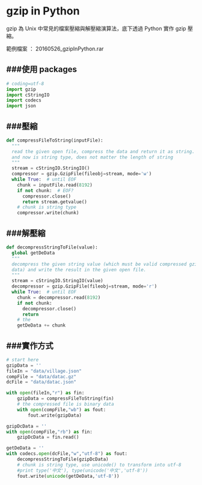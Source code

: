 # gzip in Python

<script type="text/javascript" src="gitbook/app.js"></script>
<script type="text/javascript" src="js/general.js"></script>

gzip 為 Unix 中常見的檔案壓縮與解壓縮演算法，底下透過 Python 實作 gzip 壓縮。

範例檔案 ： 20160526_gzipInPython.rar

###使用 packages
---

```Python
# coding=utf-8
import gzip
import cStringIO
import codecs
import json
```

###壓縮
---

```Python
def compressFileToString(inputFile):
  """
  read the given open file, compress the data and return it as string.
  and now is string type, does not matter the length of string
  """
  stream = cStringIO.StringIO()
  compressor = gzip.GzipFile(fileobj=stream, mode='w')
  while True:  # until EOF
    chunk = inputFile.read(8192)
    if not chunk:  # EOF?
      compressor.close()
      return stream.getvalue()
    # chunk is string type
    compressor.write(chunk)
```

###解壓縮
---

```Python
def decompressStringToFile(value):
  global getDeData
  """
  decompress the given string value (which must be valid compressed gzip
  data) and write the result in the given open file.
  """
  stream = cStringIO.StringIO(value)
  decompressor = gzip.GzipFile(fileobj=stream, mode='r')
  while True:  # until EOF
    chunk = decompressor.read(8192)
    if not chunk:
      decompressor.close()
      return 
    # the 
    getDeData += chunk
```

###實作方式 
---

```Python
# start here
gzipData = ''
fileIn = "data/village.json"
compFile = "data/datac.gz"
dcFile = "data/datac.json"

with open(fileIn,"r") as fin:
    gzipData = compressFileToString(fin)
    # the compressed file is binary data
    with open(compFile,"wb") as fout:
        fout.write(gzipData)   

gzipDcData = ''                                                
with open(compFile,"rb") as fin:
    gzipDcData = fin.read()

getDeData = ''        
with codecs.open(dcFile,"w","utf-8") as fout:
    decompressStringToFile(gzipDcData)
    # chunk is string type, use unicode() to transform into utf-8
    #print type('中文'), type(unicode('中文','utf-8'))
    fout.write(unicode(getDeData,'utf-8'))
```



